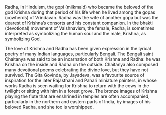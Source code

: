 Radha, in Hinduism, the gopi (milkmaid) who became the beloved of the god Krishna during that period of his life when he lived among the gopas (cowherds) of Vrindavan. 
Radha was the wife of another gopa but was the dearest of Krishna’s consorts and his constant companion. In the bhakti (devotional) movement of Vaishnavism, the female, Radha, is sometimes interpreted as symbolizing the human soul and the male, Krishna, as symbolizing God.

The love of Krishna and Radha has been given expression in the lyrical poetry of many Indian languages, particularly Bengali. The Bengali saint Chaitanya was said to be an incarnation of both Krishna and Radha: he was Krishna on the inside and Radha on the outside. Chaitanya also composed many devotional poems celebrating the divine love, but they have not survived. The Gita Govinda, by Jayadeva, was a favourite source of inspiration for the later Rajasthani and Pahari miniature painters, in whose works Radha is seen waiting for Krishna to return with the cows in the twilight or sitting with him in a forest grove. The bronze images of Krishna playing the flute that are enshrined in temples are often accompanied, particularly in the northern and eastern parts of India, by images of his beloved Radha, and she too is worshipped.